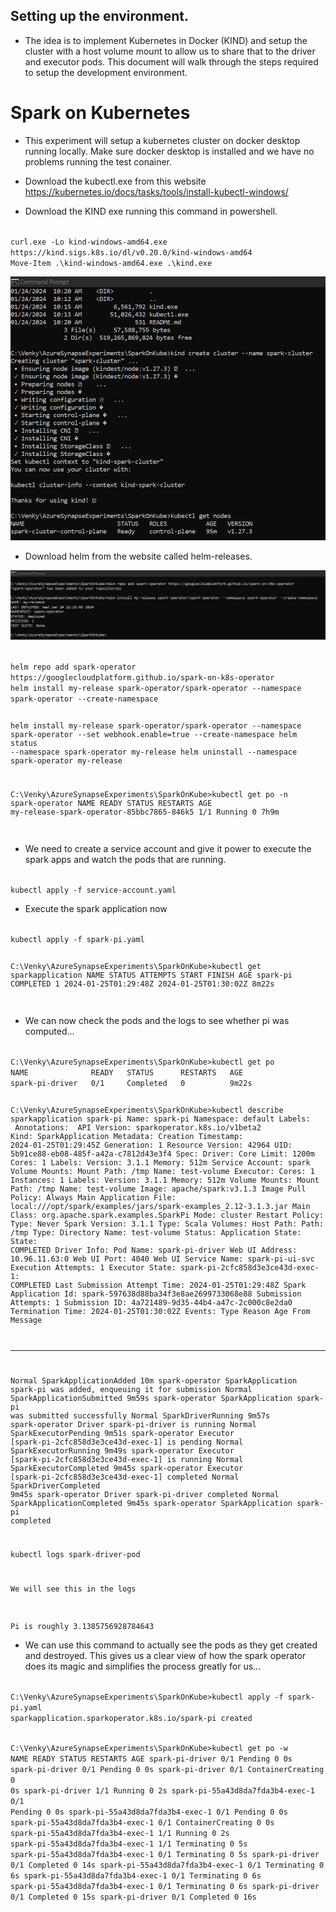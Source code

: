 ## Setting up the environment. 
* The idea is to implement Kubernetes in Docker (KIND) and setup the cluster with a host volume mount to allow us to share that to the driver and executor pods. This document will walk through the steps required to setup the development environment.

# Spark on Kubernetes 

* This experiment will setup a kubernetes cluster on docker desktop running locally. Make sure docker desktop is installed and we have no problems running the test conainer. 

* Download the kubectl.exe from this website https://kubernetes.io/docs/tasks/tools/install-kubectl-windows/

* Download the KIND exe running this command in powershell.
<code>
curl.exe -Lo kind-windows-amd64.exe https://kind.sigs.k8s.io/dl/v0.20.0/kind-windows-amd64
Move-Item .\kind-windows-amd64.exe .\kind.exe
</code>

![alt text](./kind-001.png "Create kubernetes cluster")

* Download helm from the website called helm-releases.


![alt text](./kind-002.png "Create kubernetes cluster")

<code>
helm repo add spark-operator https://googlecloudplatform.github.io/spark-on-k8s-operator
helm install my-release spark-operator/spark-operator --namespace spark-operator --create-namespace

helm install my-release spark-operator/spark-operator --namespace spark-operator --set webhook.enable=true --create-namespace
helm status --namespace spark-operator my-release
helm uninstall --namespace spark-operator my-release

C:\Venky\AzureSynapseExperiments\SparkOnKube>kubectl get po -n spark-operator
NAME                                        READY   STATUS    RESTARTS   AGE
my-release-spark-operator-85bbc7865-846k5   1/1     Running   0          7h9m

</code>

* We need to create a service account and give it power to execute the spark apps and watch the pods that are running. 

<code>
kubectl apply -f service-account.yaml
</code>

* Execute the spark application now 
<code>
kubectl apply -f spark-pi.yaml

C:\Venky\AzureSynapseExperiments\SparkOnKube>kubectl get sparkapplication
NAME       STATUS      ATTEMPTS   START                  FINISH                 AGE
spark-pi   COMPLETED   1          2024-01-25T01:29:48Z   2024-01-25T01:30:02Z   8m22s

</code>

* We can now check the pods and the logs to see whether pi was computed...

<code>
C:\Venky\AzureSynapseExperiments\SparkOnKube>kubectl get po
NAME              READY   STATUS      RESTARTS   AGE
spark-pi-driver   0/1     Completed   0          9m22s

C:\Venky\AzureSynapseExperiments\SparkOnKube>kubectl describe sparkapplication spark-pi
Name:         spark-pi
Namespace:    default
Labels:       <none>
Annotations:  <none>
API Version:  sparkoperator.k8s.io/v1beta2
Kind:         SparkApplication
Metadata:
  Creation Timestamp:  2024-01-25T01:29:45Z
  Generation:          1
  Resource Version:    42964
  UID:                 5b91ce88-eb08-485f-a42a-c7812d43e3f4
Spec:
  Driver:
    Core Limit:  1200m
    Cores:       1
    Labels:
      Version:        3.1.1
    Memory:           512m
    Service Account:  spark
    Volume Mounts:
      Mount Path:  /tmp
      Name:        test-volume
  Executor:
    Cores:      1
    Instances:  1
    Labels:
      Version:  3.1.1
    Memory:     512m
    Volume Mounts:
      Mount Path:         /tmp
      Name:               test-volume
  Image:                  apache/spark:v3.1.3
  Image Pull Policy:      Always
  Main Application File:  local:///opt/spark/examples/jars/spark-examples_2.12-3.1.3.jar
  Main Class:             org.apache.spark.examples.SparkPi
  Mode:                   cluster
  Restart Policy:
    Type:         Never
  Spark Version:  3.1.1
  Type:           Scala
  Volumes:
    Host Path:
      Path:  /tmp
      Type:  Directory
    Name:    test-volume
Status:
  Application State:
    State:  COMPLETED
  Driver Info:
    Pod Name:             spark-pi-driver
    Web UI Address:       10.96.11.63:0
    Web UI Port:          4040
    Web UI Service Name:  spark-pi-ui-svc
  Execution Attempts:     1
  Executor State:
    spark-pi-2cfc858d3e3ce43d-exec-1:  COMPLETED
  Last Submission Attempt Time:        2024-01-25T01:29:48Z
  Spark Application Id:                spark-597638d88ba34f3e8ae2699733068e88
  Submission Attempts:                 1
  Submission ID:                       4a721489-9d35-44b4-a47c-2c000c8e2da0
  Termination Time:                    2024-01-25T01:30:02Z
Events:
  Type    Reason                     Age    From            Message
  ----    ------                     ----   ----            -------
  Normal  SparkApplicationAdded      10m    spark-operator  SparkApplication spark-pi was added, enqueuing it for submission
  Normal  SparkApplicationSubmitted  9m59s  spark-operator  SparkApplication spark-pi was submitted successfully
  Normal  SparkDriverRunning         9m57s  spark-operator  Driver spark-pi-driver is running
  Normal  SparkExecutorPending       9m51s  spark-operator  Executor [spark-pi-2cfc858d3e3ce43d-exec-1] is pending
  Normal  SparkExecutorRunning       9m49s  spark-operator  Executor [spark-pi-2cfc858d3e3ce43d-exec-1] is running
  Normal  SparkExecutorCompleted     9m45s  spark-operator  Executor [spark-pi-2cfc858d3e3ce43d-exec-1] completed
  Normal  SparkDriverCompleted       9m45s  spark-operator  Driver spark-pi-driver completed
  Normal  SparkApplicationCompleted  9m45s  spark-operator  SparkApplication spark-pi completed


kubectl logs spark-driver-pod 

We will see this in the logs

Pi is roughly 3.1385756928784643
</code>
* We can use this command to actually see the pods as they get created and destroyed. This gives us a clear view of how the spark operator does its magic and simplifies the process greatly for us...

<code>
C:\Venky\AzureSynapseExperiments\SparkOnKube>kubectl apply -f spark-pi.yaml
sparkapplication.sparkoperator.k8s.io/spark-pi created

C:\Venky\AzureSynapseExperiments\SparkOnKube>kubectl get po -w
NAME              READY   STATUS    RESTARTS   AGE
spark-pi-driver   0/1     Pending   0          0s
spark-pi-driver   0/1     Pending   0          0s
spark-pi-driver   0/1     ContainerCreating   0          0s
spark-pi-driver   1/1     Running             0          2s
spark-pi-55a43d8da7fda3b4-exec-1   0/1     Pending             0          0s
spark-pi-55a43d8da7fda3b4-exec-1   0/1     Pending             0          0s
spark-pi-55a43d8da7fda3b4-exec-1   0/1     ContainerCreating   0          0s
spark-pi-55a43d8da7fda3b4-exec-1   1/1     Running             0          2s
spark-pi-55a43d8da7fda3b4-exec-1   1/1     Terminating         0          5s
spark-pi-55a43d8da7fda3b4-exec-1   0/1     Terminating         0          5s
spark-pi-driver                    0/1     Completed           0          14s
spark-pi-55a43d8da7fda3b4-exec-1   0/1     Terminating         0          6s
spark-pi-55a43d8da7fda3b4-exec-1   0/1     Terminating         0          6s
spark-pi-55a43d8da7fda3b4-exec-1   0/1     Terminating         0          6s
spark-pi-driver                    0/1     Completed           0          15s
spark-pi-driver                    0/1     Completed           0          16s
</code>

